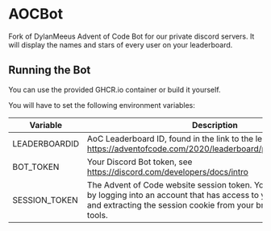 # AOCBot
Fork of DylanMeeus Advent of Code Bot for our private discord servers. It will display the names and stars of every user on your leaderboard.

## Running the Bot
You can use the provided GHCR.io container or build it yourself.

You will have to set the following environment variables:

| Variable      | Description                                                                                                                                                                                           |
|---------------|-------------------------------------------------------------------------------------------------------------------------------------------------------------------------------------------------------|
| LEADERBOARDID | AoC Leaderboard ID, found in the link to the leaderboard, e.g. https://adventofcode.com/2020/leaderboard/private/view/123456                                                                          |
| BOT_TOKEN     | Your Discord Bot token, see https://discord.com/developers/docs/intro                                                                                                                                 |
| SESSION_TOKEN | The Advent of Code website session token. You can get this token by logging into an account that has access to your leaderboard and extracting the session cookie from your browsers developer tools. |
